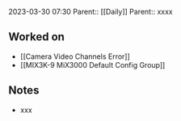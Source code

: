 2023-03-30 07:30
Parent:: [[Daily]] 
Parent:: xxxx





## Worked on

- [[Camera Video Channels Error]]
- [[MIX3K-9 MiX3000 Default Config Group]]

## Notes

- xxx





